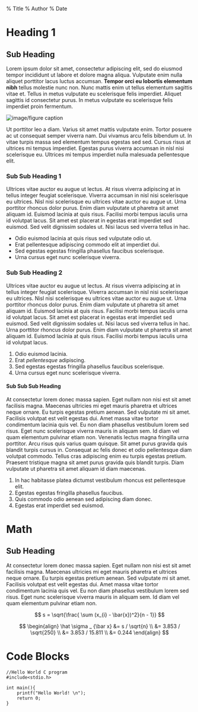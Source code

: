 % Title
% Author
% Date

# Heading 1

## Sub Heading

Lorem ipsum dolor sit amet, consectetur adipiscing elit, sed do eiusmod tempor incididunt ut labore et dolore magna aliqua. Vulputate enim nulla aliquet porttitor lacus luctus accumsan. **Tempor orci eu lobortis elementum nibh** tellus molestie nunc non. Nunc mattis enim ut tellus elementum sagittis vitae et. Tellus in metus vulputate eu scelerisque felis imperdiet. Aliquet sagittis id consectetur purus. In metus vulputate eu scelerisque felis imperdiet proin fermentum.

![image/figure caption](unsplash.jpg)

Ut porttitor leo a diam. Varius sit amet mattis vulputate enim. Tortor posuere ac ut consequat semper viverra nam. Dui vivamus arcu felis bibendum ut. In vitae turpis massa sed elementum tempus egestas sed sed. Cursus risus at ultrices mi tempus imperdiet. Egestas purus viverra accumsan in nisl nisi scelerisque eu. Ultrices mi tempus imperdiet nulla malesuada pellentesque elit. 

### Sub Sub Heading 1

Ultrices vitae auctor eu augue ut lectus. At risus viverra adipiscing at in tellus integer feugiat scelerisque. Viverra accumsan in nisl nisi scelerisque eu ultrices. Nisl nisi scelerisque eu ultrices vitae auctor eu augue ut. Urna porttitor rhoncus dolor purus. Enim diam vulputate ut pharetra sit amet aliquam id. Euismod lacinia at quis risus. Facilisi morbi tempus iaculis urna id volutpat lacus. Sit amet est placerat in egestas erat imperdiet sed euismod. Sed velit dignissim sodales ut. Nisi lacus sed viverra tellus in hac. 

* Odio euismod lacinia at quis risus sed vulputate odio ut. 
* Erat pellentesque adipiscing commodo elit at imperdiet dui. 
* Sed egestas egestas fringilla phasellus faucibus scelerisque. 
* Urna cursus eget nunc scelerisque viverra.

### Sub Sub Heading 2

Ultrices vitae auctor eu augue ut lectus. At risus viverra adipiscing at in tellus integer feugiat scelerisque. Viverra accumsan in nisl nisi scelerisque eu ultrices. Nisl nisi scelerisque eu ultrices vitae auctor eu augue ut. Urna porttitor rhoncus dolor purus. Enim diam vulputate ut pharetra sit amet aliquam id. Euismod lacinia at quis risus. Facilisi morbi tempus iaculis urna id volutpat lacus. Sit amet est placerat in egestas erat imperdiet sed euismod. Sed velit dignissim sodales ut. Nisi lacus sed viverra tellus in hac.  Urna porttitor rhoncus dolor purus. Enim diam vulputate ut pharetra sit amet aliquam id. Euismod lacinia at quis risus. Facilisi morbi tempus iaculis urna id volutpat lacus.

1. Odio euismod lacinia.
2. Erat *pellentesque* adipiscing.
3. Sed egestas egestas fringilla phasellus faucibus scelerisque. 
4. Urna cursus eget nunc scelerisque viverra.

#### Sub Sub Sub Heading

At consectetur lorem donec massa sapien. Eget nullam non nisi est sit amet facilisis magna. Maecenas ultricies mi eget mauris pharetra et ultrices neque ornare. Eu turpis egestas pretium aenean. Sed vulputate mi sit amet. Facilisis volutpat est velit egestas dui. Amet massa vitae tortor condimentum lacinia quis vel. Eu non diam phasellus vestibulum lorem sed risus. Eget nunc scelerisque viverra mauris in aliquam sem. Id diam vel quam elementum pulvinar etiam non. Venenatis lectus magna fringilla urna porttitor. Arcu risus quis varius quam quisque. Sit amet purus gravida quis blandit turpis cursus in. Consequat ac felis donec et odio pellentesque diam volutpat commodo. Tellus cras adipiscing enim eu turpis egestas pretium. Praesent tristique magna sit amet purus gravida quis blandit turpis. Diam vulputate ut pharetra sit amet aliquam id diam maecenas.

1. In hac habitasse platea dictumst vestibulum rhoncus est pellentesque elit. 
2. Egestas egestas fringilla phasellus faucibus. 
3. Quis commodo odio aenean sed adipiscing diam donec. 
4. Egestas erat imperdiet sed euismod.

# Math

## Sub Heading

At consectetur lorem donec massa sapien. Eget nullam non nisi est sit amet facilisis magna. Maecenas ultricies mi eget mauris pharetra et ultrices neque ornare. Eu turpis egestas pretium aenean. Sed vulputate mi sit amet. Facilisis volutpat est velit egestas dui. Amet massa vitae tortor condimentum lacinia quis vel. Eu non diam phasellus vestibulum lorem sed risus. Eget nunc scelerisque viverra mauris in aliquam sem. Id diam vel quam elementum pulvinar etiam non. 

$$ s = \sqrt{\frac{ \sum (x_{i} - \bar{x})^2}{n - 1}} $$

$$
\begin{align}
\hat \sigma _ {\bar x}
    &= s / \sqrt{n} \\
    &= 3.853 / \sqrt{250} \\
    &= 3.853 / 15.811 \\
    &= 0.244
\end{align}
$$

# Code Blocks

~~~{C}
//Hello World C program
#include<stdio.h>

int main(){
	printf("Hello World! \n");
	return 0;
}
~~~


